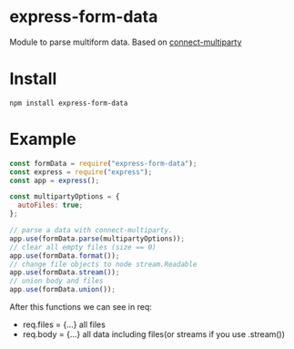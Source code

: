 # express-form-data
Module to parse multiform data. Based on [connect-multiparty](https://github.com/expressjs/connect-multiparty)

# Install 
`npm install express-form-data`

# Example
```js
const formData = require("express-form-data");
const express = require("express");
const app = express();

const multipartyOptions = {
  autoFiles: true;
};

// parse a data with connect-multiparty. 
app.use(formData.parse(multipartyOptions));
// clear all empty files (size == 0)
app.use(formData.format());
// change file objects to node stream.Readable 
app.use(formData.stream());
// union body and files
app.use(formData.union());
```

After this functions we can see in req:  
* req.files = {...} all files  
* req.body = {...} all data including files(or streams if you use .stream())
